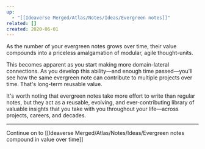 ```yaml
---
up:
  - "[[Ideaverse Merged/Atlas/Notes/Ideas/Evergreen notes]]"
related: []
created: 2020-06-01
---
```


As the number of your evergreen notes grows over time, their value compounds into a priceless amalgamation of modular, agile thought-units. 

This becomes apparent as you start making more domain-lateral connections. As you develop this ability—and enough time passed—you'll see how the same evergreen note can contribute to multiple projects over time. That's long-term reusable value.

It's worth noting that evergreen notes take more effort to write than regular notes, but they act as a reusable, evolving, and ever-contributing library of valuable insights that you take with you throughout your life—across projects, careers, and decades. 

---

Continue on to [[Ideaverse Merged/Atlas/Notes/Ideas/Evergreen notes compound in value over time]]